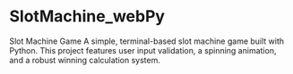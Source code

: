# SlotMachine_webPy
Slot Machine Game A simple, terminal-based slot machine game built with Python. This project features user input validation, a spinning animation, and a robust winning calculation system.
